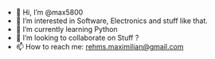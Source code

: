 - 👋 Hi, I’m @max5800
- 👀 I’m interested in Software, Electronics and stuff like that. 
- 🌱 I’m currently learning Python
- 💞️ I’m looking to collaborate on Stuff ? 
- 📫 How to reach me: rehms.maximilian@gmail.com

<!---
max5800/max5800 is a ✨ special ✨ repository because its `README.md` (this file) appears on your GitHub profile.
You can click the Preview link to take a look at your changes.
--->

